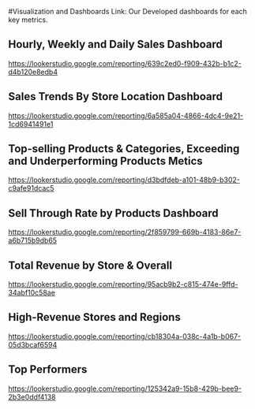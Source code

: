 #Visualization and Dashboards Link:
Our Developed dashboards for each key metrics.

## Hourly, Weekly and Daily Sales Dashboard

https://lookerstudio.google.com/reporting/639c2ed0-f909-432b-b1c2-d4b120e8edb4

## Sales Trends By Store Location Dashboard

https://lookerstudio.google.com/reporting/6a585a04-4866-4dc4-9e21-1cd6941491e1

## Top-selling Products & Categories, Exceeding and Underperforming Products Metics

https://lookerstudio.google.com/reporting/d3bdfdeb-a101-48b9-b302-c9afe91dcac5

## Sell Through Rate by Products Dashboard

https://lookerstudio.google.com/reporting/2f859799-669b-4183-86e7-a6b715b9db65

## Total Revenue by​ Store & Overall

https://lookerstudio.google.com/reporting/95acb9b2-c815-474e-9ffd-34abf10c58ae

## High-Revenue Stores and Regions

https://lookerstudio.google.com/reporting/cb18304a-038c-4a1b-b067-05d3bcaf6594

## Top Performers

https://lookerstudio.google.com/reporting/125342a9-15b8-429b-bee9-2b3e0ddf4138
